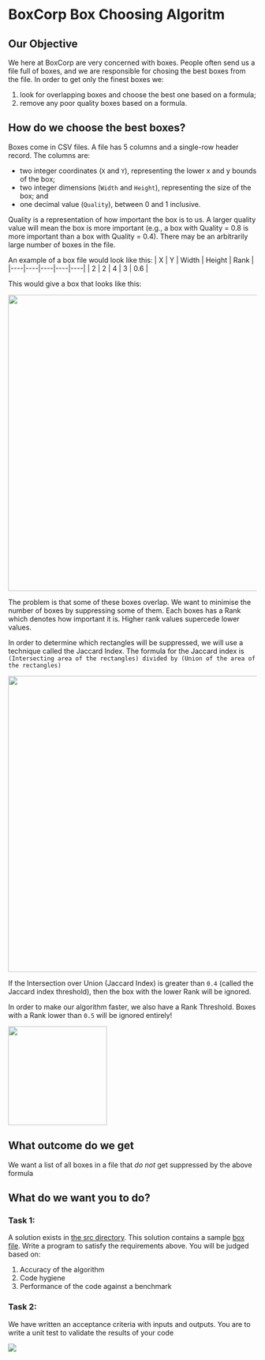 # BoxCorp Box Choosing Algoritm
## Our Objective
We here at BoxCorp are very concerned with boxes. People often send us a file full of boxes, and we are responsible for chosing the best boxes from the file. In order to get only the finest boxes we:
1. look for overlapping boxes and choose the best one based on a formula;
2. remove any poor quality boxes based on a formula.

## How do we choose the best boxes? 
Boxes come in CSV files. A file has 5 columns and a single-row header record. The columns are:
* two integer coordinates (`X` and `Y`), representing the lower x and y bounds of the box;
* two integer dimensions (`Width` and `Height`), representing the size of the box; and
* one decimal value (`Quality`), between 0 and 1 inclusive.

Quality is a representation of how important the box is to us. A larger quality value will mean the box is more important (e.g., a box with Quality = 0.8 is more important than a box with Quality = 0.4). There may be an arbitrarily large number of boxes in the file.

An example of a box file would look like this:
| X | Y | Width | Height | Rank |
|----|----|----|----|----|
| 2 | 2 | 4 | 3 | 0.6 |

This would give a box that looks like this:


<img src="./Images/box-example.png" width="600px"/>

The problem is that some of these boxes overlap.
We want to minimise the number of boxes by suppressing some of them. 
Each boxes has a Rank which denotes how important it is. 
Higher rank values supercede lower values.

In order to determine which rectangles will be suppressed, we will use a technique called the Jaccard Index.
The formula for the Jaccard index is `(Intersecting area of the rectangles) divided by (Union of the area of the rectangles)`

<img src="./Images/jaqard.png" width="600px" />

If the Intersection over Union (Jaccard Index) is greater than `0.4` (called the Jaccard index threshold), then the box with the lower Rank will be ignored.

In order to make our algorithm faster, we also have a Rank Threshold. Boxes with a Rank lower than `0.5` will be ignored entirely! 

<img src="./Images/poof.gif" width="200px"/>

## What outcome do we get
We want a list of all boxes in a file that *do not* get suppressed by the above formula

## What do we want you to do?

### Task 1:
A solution exists in [the src directory](./src). This solution contains a sample [box file](./src/BoxCorp/BoxCorp.App/boxes.csv).  Write a program to satisfy the requirements above. You will be judged based on:
1. Accuracy of the algorithm
2. Code hygiene
3. Performance of the code against a benchmark

### Task 2:
We have written an acceptance criteria with inputs and outputs. You are to write a unit test to validate the results of your code

![](./Images/acceptance.png)

